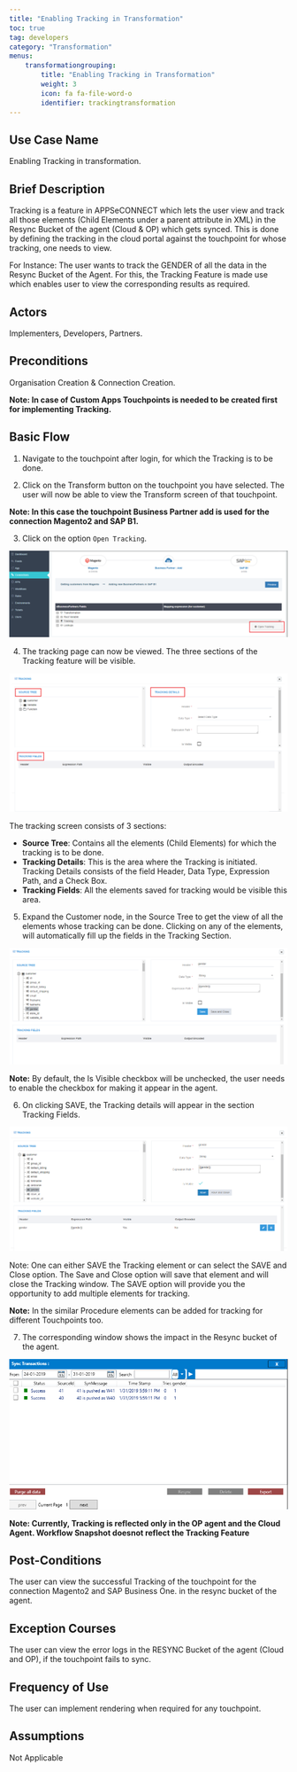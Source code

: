 ```yaml
---
title: "Enabling Tracking in Transformation"
toc: true
tag: developers
category: "Transformation"
menus: 
    transformationgrouping:
        title: "Enabling Tracking in Transformation"
        weight: 3
        icon: fa fa-file-word-o
        identifier: trackingtransformation
---
```


## Use Case Name

Enabling Tracking in transformation.

## Brief Description

Tracking is a feature in APPSeCONNECT which lets the user view and track all those elements (Child Elements under a parent attribute in XML) 
in the Resync Bucket of the agent (Cloud & OP) which gets synced. This is done by defining the tracking in the cloud portal against the 
touchpoint for whose tracking, one needs to view.

For Instance: The user wants to track the GENDER of all the data in the Resync Bucket of the Agent. For this, the Tracking Feature is made use which enables 
user to view the corresponding results as required. 

## Actors

 Implementers, Developers, Partners.

## Preconditions

Organisation Creation & Connection Creation.

**Note: In case of Custom Apps Touchpoints is needed to be created first for implementing Tracking.**

## Basic Flow

1. Navigate to the touchpoint after login, for which the Tracking is to be done.

2. Click on the Transform button on the touchpoint you have selected. The user will now be able to view 
    the Transform screen of that touchpoint.

**Note: In this case the touchpoint Business Partner add is used for the connection Magento2 and SAP B1.**

3. Click on the option `Open Tracking`.

![tracking2](/staticfiles/Transformation/media/tracking2.png)

4. The tracking page can now be viewed. The three sections of the Tracking feature will be visible.

![tracking3](/staticfiles/Transformation/media/tracking3.png)

The tracking screen consists of 3 sections: 

* **Source Tree**: Contains all the elements (Child Elements) for which the tracking is to be done.
* **Tracking Details**: This is the area where the Tracking is initiated. Tracking Details consists of the 
  field Header, Data Type, Expression Path, and a Check Box. 
* **Tracking Fields**: All the elements saved for tracking would be visible this area. 

5. Expand the Customer node, in the Source Tree to get the view of all the elements whose 
    tracking can be done. Clicking on any of the elements, will automatically fill up the fields in the Tracking Section.

![tracking4](/staticfiles/Transformation/media/tracking4.png)

**Note:** By default, the Is Visible checkbox will be unchecked, the user needs to enable the checkbox for making it 
appear in the agent.

6. On clicking SAVE, the Tracking details will appear in the section Tracking Fields.

![tracking5](/staticfiles/Transformation/media/tracking5.png)

Note: One can either SAVE the Tracking element or can select the SAVE and Close option. 
The Save and Close option will save that element and will close the Tracking window. 
The SAVE option will provide you the opportunity to add multiple elements for tracking.

**Note:** In the similar Procedure elements can be added for tracking for different Touchpoints too.

7. The corresponding window shows the impact in the Resync bucket of the agent.

![tracking6](/staticfiles/Transformation/media/tracking6.png)

**Note: Currently, Tracking is reflected only in the OP agent and the Cloud Agent. Workflow Snapshot doesnot 
reflect the Tracking Feature**

## Post-Conditions
The user can view the successful Tracking of the touchpoint for the connection Magento2 and SAP Business One. in the resync bucket of the agent. 

## Exception Courses
The user can view the error logs in the RESYNC Bucket of the agent (Cloud and OP), if the touchpoint fails to sync.

## Frequency of Use
The user can implement rendering when required for any touchpoint.

## Assumptions 
Not Applicable
